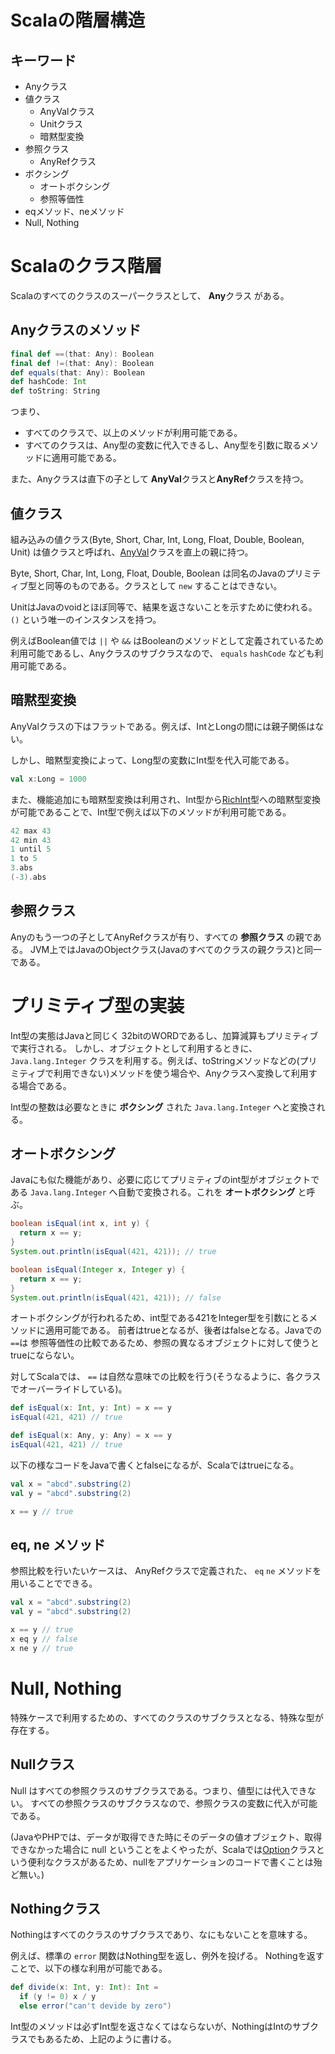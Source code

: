 # Scalaの階層構造

## キーワード
- Anyクラス
- 値クラス
  - AnyValクラス
  - Unitクラス
  - 暗黙型変換
- 参照クラス
  - AnyRefクラス
- ボクシング
  - オートボクシング
  - 参照等価性
- eqメソッド、neメソッド
- Null, Nothing

# Scalaのクラス階層
Scalaのすべてのクラスのスーパークラスとして、 **Any**クラス がある。

## Anyクラスのメソッド
```scala
final def ==(that: Any): Boolean
final def !=(that: Any): Boolean
def equals(that: Any): Boolean
def hashCode: Int
def toString: String
```
つまり、

- すべてのクラスで、以上のメソッドが利用可能である。
- すべてのクラスは、Any型の変数に代入できるし、Any型を引数に取るメソッドに適用可能である。

また、Anyクラスは直下の子として **AnyVal**クラスと**AnyRef**クラスを持つ。

## 値クラス
組み込みの値クラス(Byte, Short, Char, Int, Long, Float, Double, Boolean, Unit) は値クラスと呼ばれ、[AnyVal](http://www.scala-lang.org/api/current/index.html#scala.AnyVal)クラスを直上の親に持つ。

Byte, Short, Char, Int, Long, Float, Double, Boolean は同名のJavaのプリミティブ型と同等のものである。クラスとして ```new``` することはできない。

UnitはJavaのvoidとほぼ同等で、結果を返さないことを示すために使われる。 ```()``` という唯一のインスタンスを持つ。

例えばBoolean値では ```||``` や ```&&``` はBooleanのメソッドとして定義されているため利用可能であるし、Anyクラスのサブクラスなので、 ```equals``` ```hashCode``` なども利用可能である。

## 暗黙型変換
AnyValクラスの下はフラットである。例えば、IntとLongの間には親子関係はない。

しかし、暗黙型変換によって、Long型の変数にInt型を代入可能である。
```scala
val x:Long = 1000
```

また、機能追加にも暗黙型変換は利用され、Int型から[RichInt](http://www.scala-lang.org/api/current/scala/runtime/RichInt.html)型への暗黙型変換が可能であることで、Int型で例えば以下のメソッドが利用可能である。

```scala
42 max 43
42 min 43
1 until 5
1 to 5
3.abs
(-3).abs
```

## 参照クラス
Anyのもう一つの子としてAnyRefクラスが有り、すべての **参照クラス** の親である。
JVM上ではJavaのObjectクラス(Javaのすべてのクラスの親クラス)と同一である。

# プリミティブ型の実装
Int型の実態はJavaと同じく 32bitのWORDであるし、加算減算もプリミティブで実行される。
しかし、オブジェクトとして利用するときに、 ```Java.lang.Integer``` クラスを利用する。例えば、toStringメソッドなどの(プリミティブで利用できない)メソッドを使う場合や、Anyクラスへ変換して利用する場合である。

Int型の整数は必要なときに **ボクシング** された ```Java.lang.Integer``` へと変換される。

## オートボクシング
Javaにも似た機能があり、必要に応じてプリミティブのint型がオブジェクトである ```Java.lang.Integer``` へ自動で変換される。これを **オートボクシング** と呼ぶ。

```java
boolean isEqual(int x, int y) {
  return x == y;
}
System.out.println(isEqual(421, 421)); // true
```

```java
boolean isEqual(Integer x, Integer y) {
  return x == y;
}
System.out.println(isEqual(421, 421)); // false
```

オートボクシングが行われるため、int型である421をInteger型を引数にとるメソッドに適用可能である。
前者はtrueとなるが、後者はfalseとなる。Javaでの ```==```は 参照等価性の比較であるため、参照の異なるオブジェクトに対して使うとtrueにならない。

対してScalaでは、 ```==``` は自然な意味での比較を行う(そうなるように、各クラスでオーバーライドしている)。

```scala
def isEqual(x: Int, y: Int) = x == y
isEqual(421, 421) // true

def isEqual(x: Any, y: Any) = x == y
isEqual(421, 421) // true
```

以下の様なコードをJavaで書くとfalseになるが、Scalaではtrueになる。
```scala
val x = "abcd".substring(2)
val y = "abcd".substring(2)

x == y // true
```

## eq, ne メソッド
参照比較を行いたいケースは、 AnyRefクラスで定義された、 ```eq``` ```ne``` メソッドを用いることでできる。

```scala
val x = "abcd".substring(2)
val y = "abcd".substring(2)

x == y // true
x eq y // false
x ne y // true
```

# Null, Nothing
特殊ケースで利用するための、すべてのクラスのサブクラスとなる、特殊な型が存在する。

## Nullクラス
Null はすべての参照クラスのサブクラスである。つまり、値型には代入できない。
すべての参照クラスのサブクラスなので、参照クラスの変数に代入が可能である。

(JavaやPHPでは、データが取得できた時にそのデータの値オブジェクト、取得できなかった場合に null ということをよくやったが、Scalaでは[Option](http://www.scala-lang.org/api/current/index.html#scala.Option)クラスという便利なクラスがあるため、nullをアプリケーションのコードで書くことは殆ど無い。)

## Nothingクラス

Nothingはすべてのクラスのサブクラスであり、なにもないことを意味する。

例えば、標準の ```error``` 関数はNothing型を返し、例外を投げる。
Nothingを返すことで、以下の様な利用が可能である。

```scala
def divide(x: Int, y: Int): Int =
  if (y != 0) x / y
  else error("can't devide by zero")
```
Int型のメソッドは必ずInt型を返さなくてはならないが、NothingはIntのサブクラスでもあるため、上記のように書ける。
